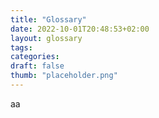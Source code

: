 ```yaml
---
title: "Glossary"
date: 2022-10-01T20:48:53+02:00
layout: glossary
tags:
categories:
draft: false
thumb: "placeholder.png"
---
```


aa
